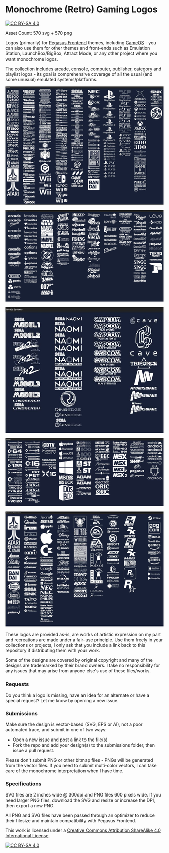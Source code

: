 # Monochrome (Retro) Gaming Logos

[![CC BY-SA 4.0][cc-by-sa-shield]][cc-by-sa]

Asset Count: 570 svg + 570 png

Logos (primarily) for [Pegasus Frontend](https://pegasus-frontend.org/) themes, including [GameOS](https://github.com/PlayingKarrde/gameOS) - you can also use them for other themes and front-ends such as Emulation Station, LaunchBox/BigBox, Attract Mode, or any other project where you want monochrome logos.

The collection includes arcade, console, computer, publisher, category and playlist logos - its goal is comprehensive coverage of all the usual (and some unusual) emulated systems/platforms. 

![sample of logos](https://github.com/HVR88/Monochrome-Gaming-Logos/blob/main/sample_consoles.jpg)

![sample of logos](https://github.com/HVR88/Monochrome-Gaming-Logos/blob/main/sample_playlists.jpg)

![sample of logos](https://github.com/HVR88/Monochrome-Gaming-Logos/blob/main/sample_arcadeboards.jpg)

![sample of logos](https://github.com/HVR88/Monochrome-Gaming-Logos/blob/main/sample_computers.jpg)

![sample of logos](https://github.com/HVR88/Monochrome-Gaming-Logos/blob/main/sample_publishers.jpg)


These logos are provided as-is, are works of artistic expression on my part and recreations are made under a fair-use principle. Use them freely in your collections or projects, I only ask that you include a link back to this repository if distributing them with your work. 

Some of the designs are covered by original copyright and many of the designs are trademarked by their brand owners. I take no responsibility for any issues that may arise from anyone else's use of these files/works. 

### Requests

Do you think a logo is missing, have an idea for an alternate or have a special request? Let me know by opening a new issue.

### Submissions

Make sure the design is vector-based (SVG, EPS or AI), not a poor automated trace, and submit in one of two ways:
- Open a new issue and post a link to the file(s)
- Fork the repo and add your design(s) to the submissions folder, then issue a pull request.

Please don't submit PNG or other bitmap files - PNGs will be generated from the vector files. If you need to submit multi-color vectors, I can take care of the monochrome interpretation when I have time.

### Specifications

SVG files are 2 inches wide @ 300dpi and PNG files 600 pixels wide. If you need larger PNG files, download the SVG and resize or increase the DPI, then export a new PNG.

All PNG and SVG files have been passed through an optimizer to reduce their filesize and maintain compatibility with Pegasus Frontend.

This work is licensed under a
[Creative Commons Attribution ShareAlike 4.0 International License][cc-by-sa].

[![CC BY-SA 4.0][cc-by-sa-image]][cc-by-sa]

[cc-by-sa]: http://creativecommons.org/licenses/by-sa/4.0/
[cc-by-sa-image]: https://licensebuttons.net/l/by-sa/4.0/88x31.png
[cc-by-sa-shield]: https://img.shields.io/badge/License-CC%20BY--SA%204.0-lightgrey.svg


